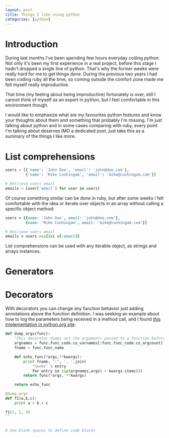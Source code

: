 ```yaml
---
layout: post
title: Things I like using python
categories: [python]
---
```


# Introduction

During last months I've been spending few hours everyday coding python. Not only it's been my first experience in a real project, before this stage I hadn't dropped a single line of python. That's why the former weeks were really hard for me to get things done. During the previous two years I had been coding ruby all the time, so coming outside the comfort zone made me felt myself really improductive.

That time (my feeling about being improductive) fortunately is over, still I cannot think of myself as an expert in python, but I feel comfortable in this environment though.

I would like to emphasize what are my favourites python features and know your thoughts about them and something that probably I'm missing. I'm just talking about python and in some cases comparing with ruby, every point I'm talking about deserves IMO a dedicated post, just take this as a summary of the things I like more.

# List comprehensions

```python
users = [{'name': 'John Doe', 'email': 'john@doe.com'},
		 {'name': 'Mike Cunhingam', 'email': 'mike@cunhingam.com'}]

# Retrieve users email
emails = [user['email'] for user in users]
```

Of course something similar can be done in ruby, but after some weeks I felt comfortable with the idea or iterate over objects in an array without calling a specific object method:

```ruby
users = [{name: 'John Doe', email: 'john@doe.com'},
		 {name: 'Mike Cunhingam', email: 'mike@cunhingam.com'}]

# Retrieve users email
emails = users.map{|x| x[:email]}
```

List comprehensions can be used with any iterable object, as strings and arrays instances.

# Generators

# Decorators

With decorators you can change any function behavior just adding annotations above the function definition. I was seeking an example about how to log the parameters being received in a method call, and I found [this implementation in python.org site](http://wiki.python.org/moin/PythonDecoratorLibrary#Easy_Dump_of_Function_Arguments):

```python
def dump_args(func):
    "This decorator dumps out the arguments passed to a function before calling it"
    argnames = func.func_code.co_varnames[:func.func_code.co_argcount]
    fname = func.func_name

    def echo_func(*args,**kwargs):
        print fname, ":", ', '.join(
            '%s=%r' % entry
            for entry in zip(argnames,args) + kwargs.items())
        return func(*args, **kwargs)

    return echo_func

@dump_args
def f1(a,b,c):
    print a + b + c

f1(1, 2, 3)
``


# Use blank spaces to define code blocks
